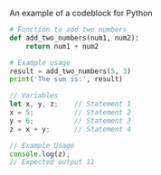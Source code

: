 An example of a codeblock for Python

```py title="add_numbers.py" linenums="1"
# Function to add two numbers
def add_two_numbers(num1, num2):
    return num1 + num2

# Example usage 
result = add_two_numbers(5, 3)
print('The sum is:', result)
```

```js title="variables.js" linenums="1" hl_lines="2-5"
// Variables
let x, y, z;    // Statement 1
x = 5;          // Statement 2
y = 6;          // Statement 3
z = x + y;      // Statement 4

// Example Usage
console.log(z);
// Expected output 11
```